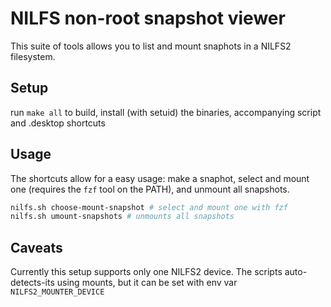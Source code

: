 # NILFS non-root snapshot viewer

This suite of tools allows you to list and mount snaphots in a NILFS2 filesystem.

## Setup

run `make all` to build, install (with setuid) the binaries, accompanying script and .desktop shortcuts

## Usage

The shortcuts allow for a easy usage: make a snaphot, select and mount one (requires the `fzf` tool on the PATH), and unmount all snapshots.

```bash
nilfs.sh choose-mount-snapshot # select and mount one with fzf
nilfs.sh umount-snapshots # unmounts all snapshots
```

## Caveats

Currently this setup supports only one NILFS2 device.
The scripts auto-detects-its using mounts, but it can be set with env var `NILFS2_MOUNTER_DEVICE`
